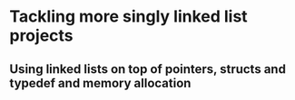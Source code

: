 <h1>Tackling more singly linked list projects</h1>
<h2>Using linked lists on top of pointers, structs and typedef and memory allocation</h2>
